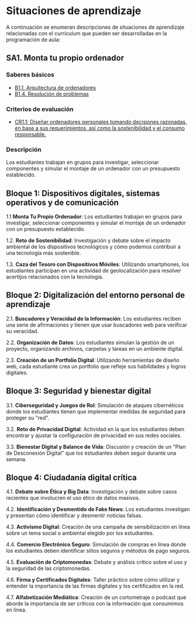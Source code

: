 # Situaciones de aprendizaje

A continuación se enumeran descripciones de situaciones de aprendizaje relacionadas con el currículum que pueden ser desarrolladas en la programación de aula:

## SA1. Monta tu propio ordenador

### Saberes básicos
  - [B1.1. Arquitectura de ordenadores](050_saberes_basicos.md#b11-arquitectura-de-ordenadores)
  - [B1.4. Resolución de problemas](050_saberes_basicos.md#b14-resolución-de-problemas)

### Criterios de evaluación
  - [CR1.1: Diseñar ordenadores personales tomando decisiones razonadas, en base a sus requerimientos, así como la sostenibilidad y el consumo responsable.](042_competencias_especificas.md#ce1-diseñar-equipos-y-redes-de-comunicación-de-uso-personal-y-doméstico-y-administrarlos-y-utilizarlos-de-manera-segura-y-sostenible)

### Descripción
Los estudiantes trabajan en grupos para investigar, seleccionar componentes y simular el montaje de un ordenador con un presupuesto establecido.
 

## Bloque 1: Dispositivos digitales, sistemas operativos y de comunicación

1.1 **Monta Tu Propio Ordenador**: Los estudiantes trabajan en grupos para investigar, seleccionar componentes y simular el montaje de un ordenador con un presupuesto establecido.

1.2. **Reto de Sostenibilidad**: Investigación y debate sobre el impacto ambiental de los dispositivos tecnológicos y cómo podemos contribuir a una tecnología más sostenible.

1.3. **Caza del Tesoro con Dispositivos Móviles**: Utilizando smartphones, los estudiantes participan en una actividad de geolocalización para resolver acertijos relacionados con la tecnología.

## Bloque 2: Digitalización del entorno personal de aprendizaje

2.1. **Buscadores y Veracidad de la Información**: Los estudiantes reciben una serie de afirmaciones y tienen que usar buscadores web para verificar su veracidad.

2.2. **Organización de Datos**: Los estudiantes simulan la gestión de un proyecto, organizando archivos, carpetas y tareas en un ambiente digital.

2.3. **Creación de un Portfolio Digital**: Utilizando herramientas de diseño web, cada estudiante crea un portfolio que refleje sus habilidades y logros digitales.

## Bloque 3: Seguridad y bienestar digital

3.1. **Ciberseguridad y Juegos de Rol**: Simulación de ataques cibernéticos donde los estudiantes tienen que implementar medidas de seguridad para proteger su "red".

3.2. **Reto de Privacidad Digital**: Actividad en la que los estudiantes deben encontrar y ajustar la configuración de privacidad en sus redes sociales.

3.3. **Bienestar Digital y Balance de Vida**: Discusión y creación de un "Plan de Desconexión Digital" que los estudiantes deben seguir durante una semana.

## Bloque 4: Ciudadanía digital crítica

4.1. **Debate sobre Ética y Big Data**: Investigación y debate sobre casos recientes que involucren el uso ético de datos masivos.

4.2. **Identificación y Desmentido de Fake News**: Los estudiantes investigan y presentan cómo identificar y desmentir noticias falsas.

4.3. **Activismo Digital**: Creación de una campaña de sensibilización en línea sobre un tema social o ambiental elegido por los estudiantes.

4.4. **Comercio Electrónico Seguro**: Simulación de compras en línea donde los estudiantes deben identificar sitios seguros y métodos de pago seguros.

4.5. **Evaluación de Criptomonedas**: Debate y análisis crítico sobre el uso y la seguridad de las criptomonedas.

4.6. **Firma y Certificados Digitales**: Taller práctico sobre cómo utilizar y entender la importancia de las firmas digitales y los certificados en la red.

4.7. **Alfabetización Mediática**: Creación de un cortometraje o podcast que aborde la importancia de ser críticos con la información que consumimos en línea.
